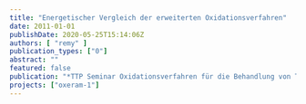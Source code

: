 ```yaml
---
title: "Energetischer Vergleich der erweiterten Oxidationsverfahren"
date: 2011-01-01
publishDate: 2020-05-25T15:14:06Z
authors: [ "remy" ]
publication_types: ["0"]
abstract: ""
featured: false
publication: "*TTP Seminar Oxidationsverfahren für die Behandlung von Trink- und Abwasser*"
projects: ["oxeram-1"]
---
```


